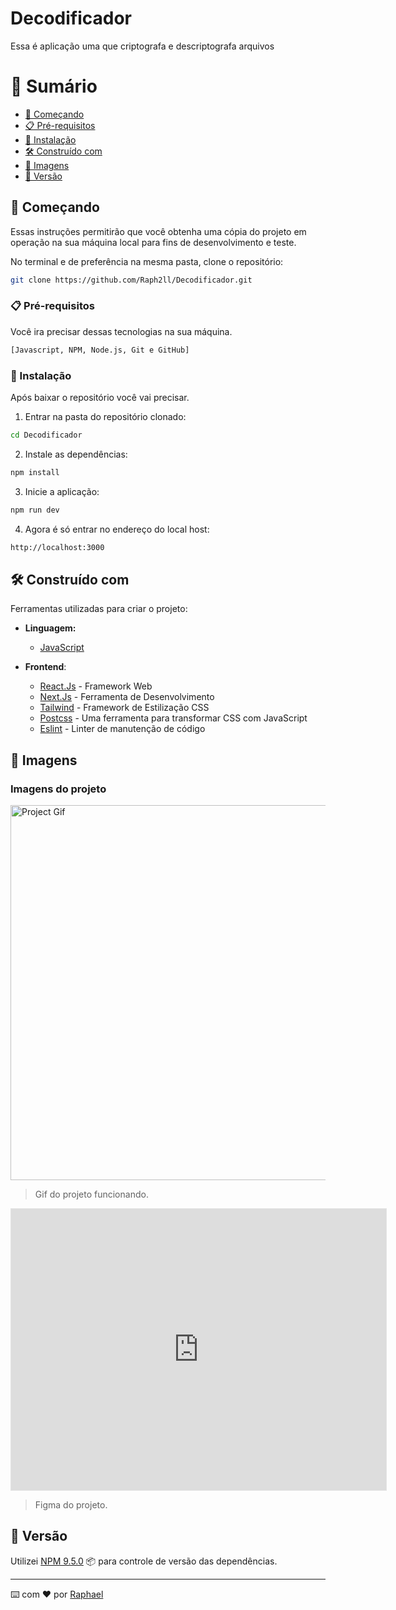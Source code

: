 # Decodificador

Essa é aplicação uma que criptografa e descriptografa arquivos

# 🔖 Sumário

- [🚀 Começando](#começando)
- [📋 Pré-requisitos](#pré-requisitos)
- [🔧 Instalação](#instalação)
- [🛠️ Construído com](#construído-com)
- [🎥 Imagens](#imagens)
- [📌 Versão](#versão)

<div id='começando'/> 

## 🚀 Começando

Essas instruções permitirão que você obtenha uma cópia do projeto em operação na sua máquina local para fins de desenvolvimento e teste.

No terminal e de preferência na mesma pasta, clone o repositório:

```sh
git clone https://github.com/Raph2ll/Decodificador.git
```

<div id='pré-requisitos'/>

### 📋 Pré-requisitos

Você ira precisar dessas tecnologias na sua máquina.

```sh
[Javascript, NPM, Node.js, Git e GitHub]
```

<div id='instalação'/>

### 🔧 Instalação

Após baixar o repositório você vai precisar.

1. Entrar na pasta do repositório clonado:

```sh
cd Decodificador
```

2. Instale as dependências:

```sh
npm install 
```

3. Inicie a aplicação:

```sh
npm run dev
```

4. Agora é só entrar no endereço do local host:

```sh
http://localhost:3000
```

## 🛠️ Construído com

Ferramentas utilizadas para criar o projeto:

- **Linguagem:** 
  - [JavaScript](https://www.javascript.com)

 - **Frontend**: 
    - [React.Js](https://pt-br.reactjs.org) - Framework Web
    - [Next.Js](https://nextjs.org) - Ferramenta de Desenvolvimento
    - [Tailwind](https://tailwindcss.com) - Framework de Estilização CSS
    - [Postcss](https://postcss.org) - Uma ferramenta para transformar CSS com JavaScript
    - [Eslint](https://eslint.org) - Linter de manutenção de código

<div id='imagens'/>

## 🎥 Imagens

### Imagens do projeto 

<img alt="Project Gif" width="600" src="/public/images/localhost_3000___-Google-Chrome-2023-04-15-08-56-51.gif" >

>  Gif do projeto funcionando.

<iframe style="border: 1px solid rgba(0, 0, 0, 0.1);" width="600" height="450" src="https://www.figma.com/embed?embed_host=share&url=https%3A%2F%2Fwww.figma.com%2Ffile%2FtvFEYhVfZTjdJ5P24RGV21%2FAlura-Challenge---Desafio-1---L%25C3%25B3gica%3Fnode-id%3D0%253A1%26t%3DtFWf6HPc1SvKye9t-1" allowfullscreen></iframe>

>  Figma do projeto.

<div id='versão'/>

## 📌 Versão

Utilizei [NPM 9.5.0](https://www.npmjs.com) :package: para controle de versão das dependências.

---
⌨️ com ❤️ por [Raphael](https://github.com/Raph2ll)
